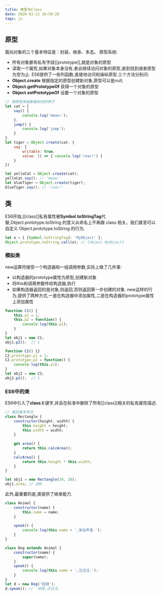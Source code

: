 ```yaml
---
title: 原型与Class
date: 2020-01-21 16:50:29
tags: js
---
```


## 原型
面向对象的三个基本特征是：封装、继承、多态。
原型系统:
- 所有对象都有私有字段[[prototype]],就是对象的原型
- 读取一个属性,如果对象本身没有,者会继续访问对象的原型,直到找到或者原型为空为止.
ES6提供了一些列函数,直接地访问和操纵原型.三个方法分别问:
- **Object.create** 根据指定的原型创建新对象,原型可以是null;
- **Object.getPrototypeOf** 获得一个对象的原型
- **Object.setPrototypeOf** 设置一个对象的原型
```js
// 用原型来抽象猫和虎的例子
let cat = { 
    say() {
        console.log('meow~');
    },
    jump() {
        console.log('jump');
    }
}
let tiger = Object.create(cat, {
    say: {
        writable: true,
        value: () => { console.log('roar!') }
    }          
})

let yelloCat = Object.create(cat);
yelloCat.say(); // 'meow~'
let blueTiger = Object.create(tiger);
blueTiger.say(); // 'roar!'
```

## 类
ES6开始,[[class]]私有属性被**Symbol.toStringTag**代替,Object.prototype.toString 的意义从命名上不再跟 class 相关。我们甚至可以自定义 Object.prototype.toString 的行为.
```js
let o = { [Symbol.toStringTag]: 'MyObject' };
Object.prototype.toString.call(o); // [object MyObject]
```
### 模拟类
new运算符接受一个构造器和一组调用参数,实际上做了几件事:
- 以构造器的prototype属性为原型,创建新对象
- 将this和调用参数传给构造器,执行
- 如果构造器返回的是对象,则返回,否则返回第一步创建的对象.
new这样的行为,提供了两种方式,一是在构造器中添加属性,二是在构造器的prototype属性上添加属性
```js
function C1() {
    this.p1 = 1;
    this.p2 = function() {
        console.log(this.p1);  
    }
}
let obj1 = new C1;
obj1.p2();  // 1

function C2() {}
C2.prototype.p1 = 1;
C2.prototype.p2 = function() {
    console.log(this.p1);
}
let obj2 = new C2;
obj2.p2();  // 1 
```
### ES6中的类
ES6中引入了**class**关键字,并且在标准中删除了所有[[class]]相关的私有属性描述.
```js
// 类的基本写法
class Rectangle {
    constructor(height, width) {
        this.height = height;
        this.width = width;
    }
    
    get area() {
        return this.calcArea();
    }   
    calcArea() {
        return this.height * this.width;
    }
}

let obj1 = new Rectangle(10, 20);
obj1.area; // 200
```
此外,最重要的是,类提供了继承能力.
```js
class Animal {
    constructor(name) {
        this.name = name;
    }
    
    speak() {
        console.log(this.name + ',发出声音.');   
    }
}

class Dog extends Animal {
    constructor(name) {
        super(name);
    }
    speak() {
        console.log(this.name + ',汪汪汪.');
    }
}
let d = new Dog('旺财');
d.speak(); //  旺财,汪汪汪.
```
